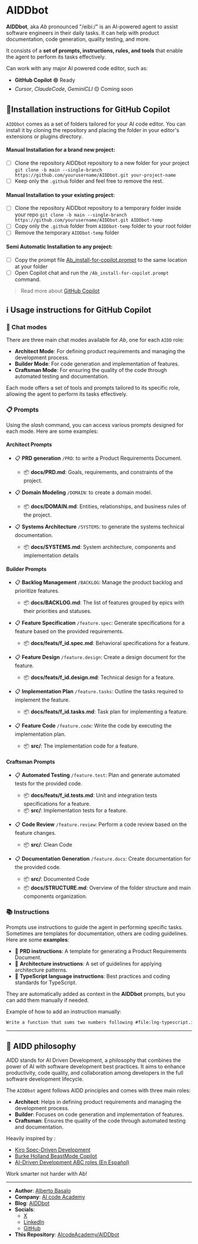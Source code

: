 # AIDDbot

**AIDDbot**, aka _Ab_ pronounced "/eibi:/" is an AI-powered agent to assist software engineers in their daily tasks. It can help with product documentation, code generation, quality testing, and more.

It consists of a **set of prompts, instructions, rules, and tools** that enable the agent to perform its tasks effectively.

Can work with any major AI powered code editor, such as:

- **GitHub Copilot** 🟢 Ready
- _Cursor_, _ClaudeCode_, _GeminiCLI_ 🟡 Coming soon

## 🔌Installation instructions for GitHub Copilot

`AIDDbot` comes as a set of folders tailored for your AI code editor. You can install it by cloning the repository and placing the folder in your editor's extensions or plugins directory.

#### Manual Installation for a brand new project: 

- [ ] Clone the repository AIDDbot repository to a new folder for your project
`git clone -b main --single-branch https://github.com/yourusername/AIDDbot.git your-project-name`
- [ ] Keep only the `.github` folder and feel free to remove the rest.

#### Manual Installation to your existing project: 

- [ ] Clone the repository AIDDbot repository to a temporary folder inside your repo
`git clone -b main --single-branch https://github.com/yourusername/AIDDbot.git AIDDbot-temp`
- [ ] Copy only the `.github` folder from `AIDDbot-temp` folder to your root folder
- [ ] Remove the temporary `AIDDbot-temp` folder

#### Semi Automatic Installation to any project:

- [ ] Copy the prompt file [Ab_install-for-copilot.prompt](.github/prompts/Ab_install-for-copilot.prompt.md) to the same location at your folder
- [ ] Open Copilot chat and run the `/Ab_install-for-copilot.prompt` command.

> Read more about [GitHub Copilot](https://code.visualstudio.com/docs/copilot/overview)

## ℹ️ Usage instructions for GitHub Copilot

### 🤖 Chat modes

There are three main chat modes available for _Ab_, one for each `AIDD` role:

- **Architect Mode**: For defining product requirements and managing the development process.
- **Builder Mode**: For code generation and implementation of features.
- **Craftsman Mode**: For ensuring the quality of the code through automated testing and documentation.

Each mode offers a set of tools and prompts tailored to its specific role, allowing the agent to perform its tasks effectively.

### 📋 Prompts

Using the _slash_ command, you can access various prompts designed for each mode. Here are some examples:

#### Architect Prompts

- 📋 **PRD generation** `/PRD`: to write a Product Requirements Document.
  - 📦 **docs/PRD.md**: Goals, requirements, and constraints of the project.

- 📋 **Domain Modeling** `/DOMAIN`: to create a domain model.
  - 📦 **docs/DOMAIN.md**: Entities, relationships, and business rules of the project.

- 📋 **Systems Architecture** `/SYSTEMS`: to generate the systems technical documentation.
  - 📦 **docs/SYSTEMS.md**: System architecture, components and implementation details
  
#### Builder Prompts 

- 📋 **Backlog Management** `/BACKLOG`: Manage the product backlog and prioritize features.
  - 📦 **docs/BACKLOG.md**: The list of features grouped by epics with their priorities and statuses.

- 📋 **Feature Specification** `/feature.spec`: Generate specifications for a feature based on the provided requirements.
  - 📦 **docs/feats/f_id.spec.md**: Behavioral specifications for a feature.

- 📋 **Feature Design** `/feature.design`: Create a design document for the feature.
  - 📦 **docs/feats/f_id.design.md**: Technical design for a feature.

- 📋 **Implementation Plan** `/feature.tasks`: Outline the tasks required to implement the feature.
  - 📦 **docs/feats/f_id.tasks.md**: Task plan for implementing a feature.

- 📋 **Feature Code** `/feature.code`: Write the code by executing the implementation plan.
  - 📦 **src/**: The implementation code for a feature.

  
#### Craftsman Prompts

- 📋 **Automated Testing** `/feature.test`: Plan and generate automated tests for the provided code.
  - 📦 **docs/feats/f_id.tests.md**: Unit and integration tests specifications for a feature.
  - 📦 **src/**: Implementation tests for a feature.

- 📋 **Code Review** `/feature.review`: Perform a code review based on the feature changes.
  - 📦 **src/**: Clean Code

- 📋 **Documentation Generation** `/feature.docs`: Create documentation for the provided code.
  - 📦 **src/**: Documented Code
  - 📦 **docs/STRUCTURE.md**: Overview of the folder structure and main components organization.

### 📚 Instructions

Prompts use instructions to guide the agent in performing specific tasks. Sometimes are templates for documentation, others are coding guidelines. Here are some **examples**:

- 📒 **PRD instructions**: A template for generating a Product Requirements Document.
- 📒 **Architecture instructions**: A set of guidelines for applying architecture patterns.
- 📒 **TypeScript language instructions**: Best practices and coding standards for TypeScript.

They are automatically added as context in the **AIDDbot** prompts, but you can add them manually if needed.

Example of how to add an instruction manually:

```txt
Write a function that sums two numbers following #file:lng-typescript.instructions.md 
```

---

## 💭 AIDD philosophy

AIDD stands for AI Driven Development, a philosophy that combines the power of AI with software development best practices. It aims to enhance productivity, code quality, and collaboration among developers in the full software development lifecycle.

The `AIDDbot` agent follows AIDD principles and comes with three main roles:

- **Architect**: Helps in defining product requirements and managing the development process.
- **Builder**: Focuses on code generation and implementation of features.
- **Craftsman**: Ensures the quality of the code through automated testing and documentation.

Heavily inspired by : 

- [Kiro Spec-Driven Development](https://kiro.dev/docs/specs/)
- [Burke Holland BeastMode Copilot](https://burkeholland.github.io/posts/beast-mode-3-1/)
- [AI-Driven Development ABC roles (En Español)](https://aicode.academy/blog/es/el-abc-de-la-programacion-con-ia/)

Work smarter not harder with Ab!

---

- **Author**: [Alberto Basalo](https://albertobasalo.dev)
- **Company**: [AI code Academy](https://aicode.academy)
- **Blog**: [AIDDbot](https://aiddbot.com)
- **Socials**:
  - [X](https://x.com/albertobasalo)
  - [LinkedIn](https://www.linkedin.com/in/albertobasalo/)
  - [GitHub](https://github.com/albertobasalo)
- **This Repository**: [AIcodeAcademy/AIDDbot](https://github.com/AIcodeAcademy/AIDDbot)